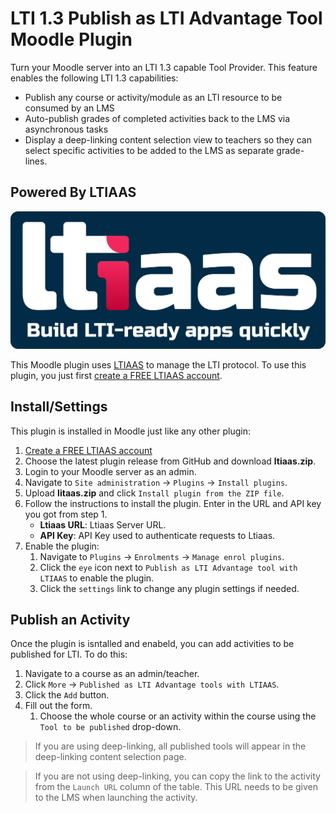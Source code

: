 # LTI 1.3 Publish as LTI Advantage Tool Moodle Plugin

Turn your Moodle server into an LTI 1.3 capable Tool Provider. This feature enables the following LTI 1.3 capabilities:

- Publish any course or activity/module as an LTI resource to be consumed by an LMS
- Auto-publish grades of completed activities back to the LMS via asynchronous tasks
- Display a deep-linking content selection view to teachers so they can select specific activities to be added to the LMS as separate grade-lines.

## Powered By LTIAAS

[![LTIAAS - Build LTI-ready apps quickly](./ltiaas-logo-with-slogan-dark.png)](https://ltiaas.com)

This Moodle plugin uses [LTIAAS](https://ltiaas.com) to manage the LTI protocol. To use this plugin, you just first [create a FREE LTIAAS account](https://ltiaas.com/guides/account-setup).

## Install/Settings

This plugin is installed in Moodle just like any other plugin:

1. [Create a FREE LTIAAS account](https://ltiaas.com/guides/account-setup)
2. Choose the latest plugin release from GitHub and download **ltiaas.zip**.
3. Login to your Moodle server as an admin.
4. Navigate to `Site administration` -> `Plugins` -> `Install plugins`.
5. Upload **litaas.zip** and click `Install plugin from the ZIP file`.
6. Follow the instructions to install the plugin. Enter in the URL and API key you got from step 1.
    - **Ltiaas URL**: Ltiaas Server URL.
    - **API Key**: API Key used to authenticate requests to Ltiaas.
7. Enable the plugin:
    1. Navigate to `Plugins` -> `Enrolments` -> `Manage enrol plugins`.
    2. Click the `eye` icon next to `Publish as LTI Advantage tool with LTIAAS` to enable the plugin.
    3. Click the `settings` link to change any plugin settings if needed.

## Publish an Activity

Once the plugin is isntalled and enabeld, you can add activities to be published for LTI. To do this:
1. Navigate to a course as an admin/teacher.
2. Click `More` -> `Published as LTI Advantage tools with LTIAAS`.
3. Click the `Add` button.
4. Fill out the form.
    1. Choose the whole course or an activity within the course using the `Tool to be published` drop-down.

> If you are using deep-linking, all published tools will appear in the deep-linking content selection page.

> If you are not using deep-linking, you can copy the link to the activity from the `Launch URL` column of the table. This URL needs to be given to the LMS when launching the activity.
